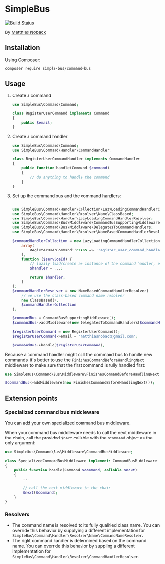 # SimpleBus

[![Build Status](https://travis-ci.org/SimleBus/CommandBus.svg?branch=master)](https://travis-ci.org/SimpleBus/CommandBus)

By [Matthias Noback](http://php-and-symfony.matthiasnoback.nl/)

## Installation

Using Composer:

    composer require simple-bus/command-bus

## Usage

1. Create a command

    ```php
    use SimpleBus\Command\Command;

    class RegisterUserCommand implements Command
    {
        public $email;
    }
    ```

2. Create a command handler

    ```php
    use SimpleBus\Command\Command;
    use SimpleBus\Command\Handler\CommandHandler;

    class RegisterUserCommandHandler implements CommandHandler
    {
        public function handle(Command $command)
        {
            // do anything to handle the command
        }
    }
    ```

3. Set up the command bus and the command handlers:

    ```php

    use SimpleBus\Command\Handler\Collection\LazyLoadingCommandHandlerCollection;
    use SimpleBus\Command\Handler\Resolver\Name\ClassBased;
    use SimpleBus\Command\Handler\LazyLoadingCommandHandlerResolver;
    use SimpleBus\Command\Bus\Middleware\CommandBusSupportingMiddleware;
    use SimpleBus\Command\Bus\Middleware\DelegatesToCommandHandlers;
    use SimpleBus\Command\Handler\Resolver\NameBasedCommandHandlerResolver;

    $commandHandlerCollection = new LazyLoadingCommandHandlerCollection(
        array(
            RegisterUserCommand::CLASS => 'register_user_command_handler_service_id'
        ),
        function ($serviceId) {
            // lazily load/create an instance of the command handler, e.g. using a service locator
            $handler = ...;

            return $handler;
        }
    );
    $commandHandlerResolver = new NameBasedCommandHandlerResolver(
        // we use the class-based command name resolver
        new ClassBased(),
        $commandHandlerCollection
    );

    $commandBus = CommandBusSupportingMiddleware();
    $commandBus->addMiddleware(new DelegatesToCommandHandlers($commandHandlerResolver));

    $registerUserCommand = new RegisterUserCommand();
    $registerUserCommand->email = 'matthiasnoback@gmail.com';

    $commandBus->handle($registerUserCommand);
    ```

Because a command handler might call the command bus to handle new commands, it's better to use the
`FinishesCommandBeforeHandlingNext` middleware to make sure that the first command is fully handled first:

```php
use SimpleBus\Command\Bus\Middleware\FinishesCommandBeforeHandlingNext;

$commandBus->addMiddleware(new FinishesCommandBeforeHandlingNext());
```

## Extension points

### Specialized command bus middleware

You can add your own specialized command bus middleware.

When your command bus middleware needs to call the next middleware in the chain, call the provided `$next` callable with
the `$command` object as the only argument:

```php
use SimpleBus\Command\Bus\Middleware\CommandBusMiddleware;

class SpecializedCommandBusMiddleware implements CommandBusMiddleware
{
    public function handle(Command $command, callable $next)
    {
        ...

        // call the next middleware in the chain
        $next($command);
    }
}
```

### Resolvers

- The command name is resolved to its fully qualified class name. You can override this behavior by supplying a
different implementation for `SimpleBus\Command\Handler\Resolver\Name\CommandNameResolver`.
- The right command handler is determined based on the command name. You can override this behavior by suppling a
different implementation for `SimpleBus\Command\Handler\Resolver\CommandHandlerResolver`.
